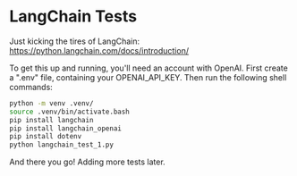 # LangChain Tests

Just kicking the tires of LangChain: https://python.langchain.com/docs/introduction/

To get this up and running, you'll need an account with OpenAI. First create a ".env" file, containing your OPENAI_API_KEY. Then run the following shell commands:

```bash
python -m venv .venv/
source .venv/bin/activate.bash
pip install langchain
pip install langchain_openai
pip install dotenv
python langchain_test_1.py
```

And there you go! Adding more tests later.
